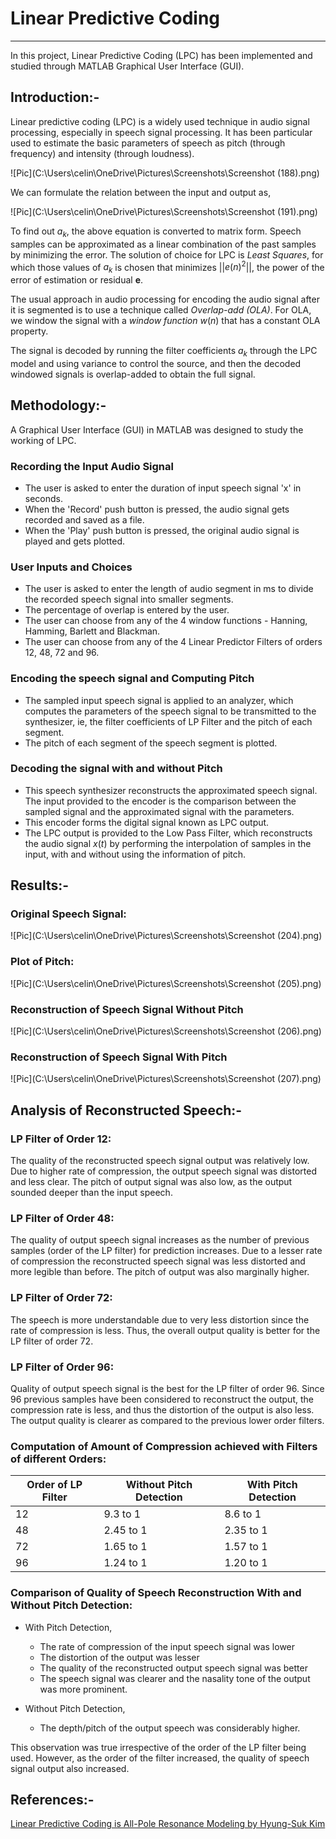 # Linear Predictive Coding

***

In this project, Linear Predictive Coding (LPC) has been implemented and studied through MATLAB Graphical User Interface (GUI).

## Introduction:-

Linear predictive coding (LPC) is a widely used technique in audio signal processing, especially in speech signal processing. It has been particular used to estimate the
basic parameters of speech as pitch (through frequency) and intensity (through loudness).

![Pic](C:\Users\celin\OneDrive\Pictures\Screenshots\Screenshot (188).png)

We can formulate the relation between the input and output as,

![Pic](C:\Users\celin\OneDrive\Pictures\Screenshots\Screenshot (191).png)

To find out $a_{k}$, the above equation is converted to matrix form. Speech samples can be approximated as a linear combination of the past samples by minimizing the error. The solution of choice for LPC is *Least Squares*, for which those values of $a_{k}$ is chosen that minimizes ||$e(n)^{2}$||, the power of the error of estimation or residual **e**.

The usual approach in audio processing for encoding the audio signal after it is segmented is to use a technique called *Overlap-add (OLA)*. For OLA, we window the signal with a *window function* $w(n)$ that has a constant OLA property.

The signal is decoded by running the filter coefficients $a_{k}$ through the LPC model and using variance to control the source, and then the decoded windowed signals is overlap-added to obtain the full signal.

## Methodology:-

A Graphical User Interface (GUI) in MATLAB was designed to study the working of LPC.

### Recording the Input Audio Signal

* The user is asked to enter the duration of input speech signal 'x' in seconds.
* When the 'Record' push button is pressed, the audio signal gets recorded and saved as a file.
* When the 'Play' push button is pressed, the original audio signal is played and gets plotted.

### User Inputs and Choices

* The user is asked to enter the length of audio segment in ms to divide the recorded speech signal into smaller segments.
* The percentage of overlap is entered by the user.
* The user can choose from any of the 4 window functions -  Hanning, Hamming, Barlett and Blackman.
* The user can choose from any of the 4 Linear Predictor Filters of orders 12, 48, 72 and 96.

### Encoding the speech signal and Computing Pitch

* The sampled input speech signal is applied to an analyzer, which computes the parameters of the speech signal to be transmitted to the synthesizer, ie, the filter coefficients of LP Filter and the pitch of each segment. 
* The pitch of each segment of the speech segment is plotted.

### Decoding the signal with and without Pitch

* This speech synthesizer reconstructs the approximated speech signal. The input provided to the encoder is the comparison between the sampled signal and the approximated signal with the parameters. 
* This encoder forms the digital signal known as LPC output.
* The LPC output is provided to the Low Pass Filter, which reconstructs the audio signal $x(t)$ by performing the interpolation of samples in the input, with and without using the information of pitch.

## Results:-

### Original Speech Signal:

![Pic](C:\Users\celin\OneDrive\Pictures\Screenshots\Screenshot (204).png)

### Plot of Pitch:

![Pic](C:\Users\celin\OneDrive\Pictures\Screenshots\Screenshot (205).png)

### Reconstruction of Speech Signal Without Pitch

![Pic](C:\Users\celin\OneDrive\Pictures\Screenshots\Screenshot (206).png)

### Reconstruction of Speech Signal With Pitch

![Pic](C:\Users\celin\OneDrive\Pictures\Screenshots\Screenshot (207).png)

## Analysis of Reconstructed Speech:-

### LP Filter of Order 12:

The quality of the reconstructed speech signal output was relatively low. Due to higher rate of compression, the output speech signal was distorted and less clear. The pitch of output signal was also low, as the output sounded deeper than the input speech.

### LP Filter of Order 48:

The quality of output speech signal increases as the number of previous samples (order of the LP filter) for prediction increases. Due to a lesser rate of compression the reconstructed speech signal was less distorted and more legible than before. The pitch of output was also marginally higher.

### LP Filter of Order 72:

The speech is more understandable due to very less distortion since the rate of compression is less. Thus, the overall output quality is better for the LP filter of order 72.

### LP Filter of Order 96:

Quality of output speech signal is the best for the LP filter of order 96. Since 96 previous samples have been considered to reconstruct the output, the compression rate is less, and thus the distortion of the output is also less. The output quality is clearer as compared to the previous lower order filters.

### Computation of Amount of Compression achieved with Filters of different Orders:

| Order of LP Filter | Without Pitch Detection | With Pitch Detection |
| -------- | -------- | -------- |
| 12    | 9.3 to 1     | 8.6 to 1     |
| 48     | 2.45 to 1     | 2.35 to 1     |
| 72     | 1.65 to 1     | 1.57 to 1     |
| 96     | 1.24 to 1     | 1.20 to 1     |

### Comparison of Quality of Speech Reconstruction With and Without Pitch Detection:

* With Pitch Detection,
    * The rate of compression of the input speech signal was lower
    * The distortion of the output was lesser
    * The quality of the reconstructed output speech signal was better
    * The speech signal was clearer and the nasality tone of the output was more prominent.

* Without Pitch Detection,
    * The depth/pitch of the output speech was considerably higher.

This observation was true irrespective of the order of the LP filter being used. However, as the order of the filter increased, the quality of speech signal output also increased.

## References:-

[Linear Predictive Coding is All-Pole Resonance Modeling by Hyung-Suk Kim](https://ccrma.stanford.edu/~hskim08/lpc/)

